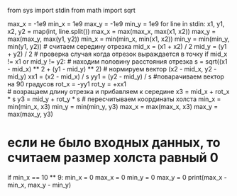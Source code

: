 from sys import stdin
from math import sqrt
 
max_x = -1e9
min_x = 1e9
max_y = -1e9
min_y = 1e9
for line in stdin:
    x1, y1, x2, y2 = map(int, line.split())
    max_x = max(max_x, max(x1, x2))
    max_y = max(max_y, max(y1, y2))
    min_x = min(min_x, min(x1, x2))
    min_y = min(min_y, min(y1, y2))
    # считаем середину отрезка
    mid_x = (x1 + x2) / 2
    mid_y = (y1 + y2) / 2
    # проверка случая когда отрезок выраждается в точку
    if mid_x != x1 or mid_y != y2:
        # находим половину расстояния отрезка
        s = sqrt((x1 - mid_x) ** 2 + (y1 - mid_y) ** 2)
       # нормируем вектор (x2 - mid_x, y2 - mid_y)
        xx1 = (x2 - mid_x) / s
        yy1 = (y2 - mid_y) / s
        #поварачиваем вектор на 90 градусов 
        rot_x = -yy1
        rot_y = +xx1     
        # возращаем длину отрезка и прибавляем к середине
        x3 = mid_x + rot_x * s
        y3 = mid_y + rot_y * s
        # пересчитываем координаты холста
        min_x = min(min_x, x3)
        min_y = min(min_y, y3)
        max_x = max(max_x, x3)
        max_y = max(max_y, y3)
# если не было входных данных, то считаем размер холста равный 0
if min_x == 10 ** 9:
    min_x = 0
    max_x = 0
    min_y = 0
    max_y = 0
print(max_x - min_x, max_y - min_y)

